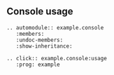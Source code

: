 ## Console usage

``` {eval-rst}
.. automodule:: example.console
   :members:
   :undoc-members:
   :show-inheritance:
```

``` {eval-rst}
.. click:: example.console:usage
   :prog: example
```